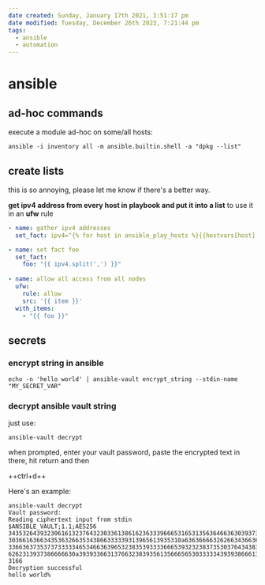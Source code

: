 ```yaml
---
date created: Sunday, January 17th 2021, 3:51:17 pm
date modified: Tuesday, December 26th 2023, 7:21:44 pm
tags:
  - ansible
  - automation
---
```


# ansible

## ad-hoc commands

execute a module ad-hoc on some/all hosts:

```shell
ansible -i inventory all -m ansible.builtin.shell -a "dpkg --list"
```

## create lists

this is so annoying, please let me know if there's a better way.

**get ipv4 address from every host in playbook and put it into a list** to use it in an **ufw** rule

```yaml
- name: gather ipv4 addresses
  set_fact: ipv4="{% for host in ansible_play_hosts %}{{hostvars[host].ansible_default_ipv4.address}}{% if not loop.last %},{% endif %}{% endfor %}"

- name: set fact foo
  set_fact:
    foo: "{{ ipv4.split(',') }}"
    
- name: allow all access from all nodes
  ufw:
    rule: allow
    src: '{{ item }}'
  with_items:
    - "{{ foo }}"
```

## secrets

### encrypt string in ansible

```shell
echo -n 'hello world' | ansible-vault encrypt_string --stdin-name "MY_SECRET_VAR"
```

### decrypt ansible vault string

just use:

```
ansible-vault decrypt
```

when prompted, enter your vault password, paste the encrypted text in there, hit return and then

++ctrl+d++

Here's an example:

```shell
ansible-vault decrypt
Vault password:
Reading ciphertext input from stdin
$ANSIBLE_VAULT;1.1;AES256
34353264393230616132376432303361386162363339666531653135636466363039373037653137
3036616366343536326635343866333339313965613935310a636366663262663436636238626564
33663637353737333334653466363965323835393333666539323238373530376434383961333338
6262313937386666630a393933663137663238393561356665653033333439393866613865386234
3166
Decryption successful
hello world%
```
